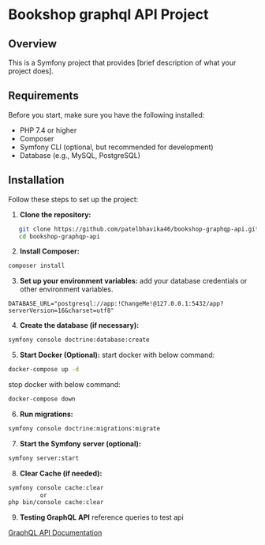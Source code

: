# Bookshop graphql API Project

## Overview

This is a Symfony project that provides [brief description of what your project does].

## Requirements

Before you start, make sure you have the following installed:

- PHP 7.4 or higher
- Composer
- Symfony CLI (optional, but recommended for development)
- Database (e.g., MySQL, PostgreSQL)

## Installation

Follow these steps to set up the project:

1. **Clone the repository:**

```bash
   git clone https://github.com/patelbhavika46/bookshop-graphqp-api.git
   cd bookshop-graphqp-api
```

2. **Install Composer:**
```bash
composer install
```

3. **Set up your environment variables:**
add your database credentials or other environment variables.
```dotenv
DATABASE_URL="postgresql://app:!ChangeMe!@127.0.0.1:5432/app?serverVersion=16&charset=utf8"
```

4. **Create the database (if necessary):**
```bash
symfony console doctrine:database:create
```

5. **Start Docker (Optional):**
start docker with below command:
```bash
docker-compose up -d
```
stop docker with below command:
```bash
docker-compose down 
```

6. **Run migrations:**
```bash 
symfony console doctrine:migrations:migrate
```

7. **Start the Symfony server (optional):**
```bash
symfony server:start
```

8. **Clear Cache (if needed):**
```bash
symfony console cache:clear 
		 or
php bin/console cache:clear
```

9. **Testing GraphQL API**
reference queries to test api

[GraphQL API Documentation](docs/graphql.md)